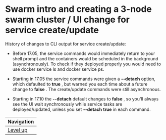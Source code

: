 # Swarm intro and creating a 3-node swarm cluster / UI change for service create/update #

History of changes to CLI output for service create/update:

* Before 17.05, the service commands would immediately return to your shell prompt and the containers would be scheduled in the background (asynchronously). To check if they deployed properly you would need to use docker service ls and docker service ps.

* Starting in 17.05 the service commands were given a **--detach**  option, which defaulted to **true** , but warned you each time about a future change to **false** . The create/update commands were still asynchronous.

* Starting in 17.10 the **--detach**  default changes to **false** , so you'll always see the UI wait synchronously while service tasks are deployed/updated, unless you set **--detach** **true**  in each command.

| Navigation               |
| ------------------------ |
| [Level up](../README.md) |
